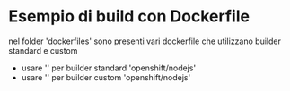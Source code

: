 # Esempio di build con Dockerfile 

nel folder 'dockerfiles' sono presenti vari dockerfile che utilizzano builder standard e custom

- usare '' per builder standard 'openshift/nodejs'
- usare '' per builder custom 'openshift/nodejs'

